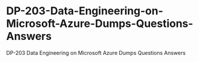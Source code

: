 # DP-203-Data-Engineering-on-Microsoft-Azure-Dumps-Questions-Answers
DP-203 Data Engineering on Microsoft Azure Dumps Questions Answers
